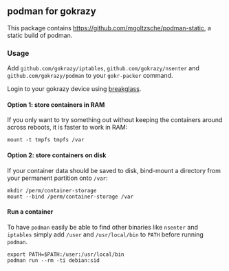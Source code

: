## podman for gokrazy

This package contains https://github.com/mgoltzsche/podman-static, a static
build of podman.

### Usage

Add `github.com/gokrazy/iptables`, `github.com/gokrazy/nsenter` and
`github.com/gokrazy/podman` to your `gokr-packer` command.

Login to your gokrazy device using
[breakglass](https://github.com/gokrazy/breakglass).

#### Option 1: store containers in RAM

If you only want to try something out without keeping the containers around
across reboots, it is faster to work in RAM:

```
mount -t tmpfs tmpfs /var
```

#### Option 2: store containers on disk

If your container data should be saved to disk, bind-mount a directory from your
permanent partition onto `/var`:

```
mkdir /perm/container-storage
mount --bind /perm/container-storage /var
```

#### Run a container

To have `podman` easily be able to find other binaries like `nsenter` and `iptables` simply add `/user` and `/usr/local/bin` to `PATH` before running `podman`.

```
export PATH=$PATH:/user:/usr/local/bin
podman run --rm -ti debian:sid
```
